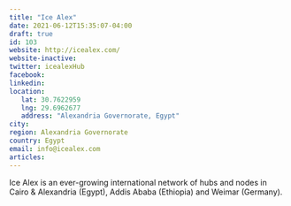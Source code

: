 ```yaml
---
title: "Ice Alex"
date: 2021-06-12T15:35:07-04:00
draft: true
id: 103
website: http://icealex.com/
website-inactive: 
twitter: icealexHub
facebook: 
linkedin: 
location: 
   lat: 30.7622959
   lng: 29.6962677
   address: "Alexandria Governorate, Egypt"
city: 
region: Alexandria Governorate
country: Egypt
email: info@icealex.com
articles:
---
```

Ice Alex is an ever-growing international network of hubs and nodes in Cairo & Alexandria (Egypt), Addis Ababa (Ethiopia) and Weimar (Germany). 

